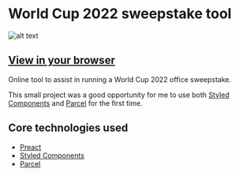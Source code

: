 # World Cup 2022 sweepstake tool

![alt text](https://www.onge.uk/images/sweepstake-new.gif "Screenshot of World Cup 2022 sweepstake tool")

## **[View in your browser](https://sweepstake.onge.uk/)**

Online tool to assist in running a World Cup 2022 office sweepstake.

This small project was a good opportunity for me to use both [Styled Components](https://www.styled-components.com/) and [Parcel](https://parceljs.org/) for the first time.

## Core technologies used

-   [Preact](https://preactjs.com/)
-   [Styled Components](https://www.styled-components.com/)
-   [Parcel](https://parceljs.org/)
